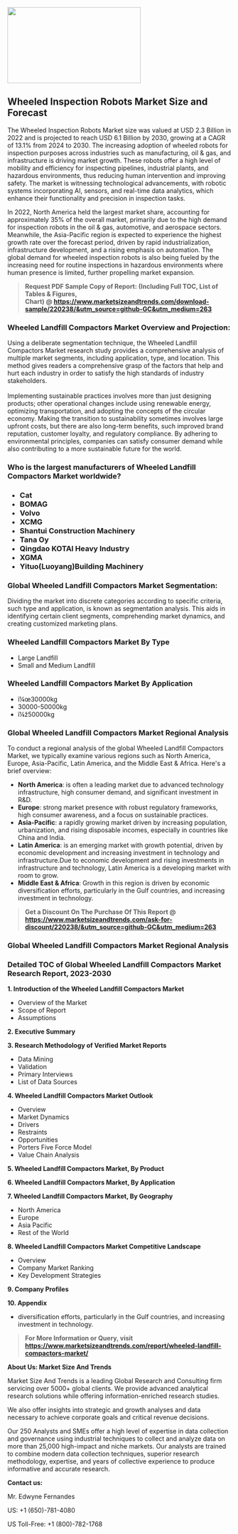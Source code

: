 <p><img class="alignnone size-medium wp-image-20088" src="https://ffe5etoiles.com/wp-content/uploads/2024/12/MST1-300x171.png" alt="" width="300" height="171" /></p><h2>Wheeled Inspection Robots Market Size and Forecast</h2><p>The Wheeled Inspection Robots Market size was valued at USD 2.3 Billion in 2022 and is projected to reach USD 6.1 Billion by 2030, growing at a CAGR of 13.1% from 2024 to 2030. The increasing adoption of wheeled robots for inspection purposes across industries such as manufacturing, oil & gas, and infrastructure is driving market growth. These robots offer a high level of mobility and efficiency for inspecting pipelines, industrial plants, and hazardous environments, thus reducing human intervention and improving safety. The market is witnessing technological advancements, with robotic systems incorporating AI, sensors, and real-time data analytics, which enhance their functionality and precision in inspection tasks.</p><p>In 2022, North America held the largest market share, accounting for approximately 35% of the overall market, primarily due to the high demand for inspection robots in the oil & gas, automotive, and aerospace sectors. Meanwhile, the Asia-Pacific region is expected to experience the highest growth rate over the forecast period, driven by rapid industrialization, infrastructure development, and a rising emphasis on automation. The global demand for wheeled inspection robots is also being fueled by the increasing need for routine inspections in hazardous environments where human presence is limited, further propelling market expansion.</p></p><blockquote id="" class=""><strong>Request PDF Sample Copy of Report: (Including Full TOC, List of Tables &amp; Figures, Chart)&nbsp;@&nbsp;<strong><a href="https://www.marketsizeandtrends.com/download-sample/220238/&utm_source=github-GC&utm_medium=263" target="_blank">https://www.marketsizeandtrends.com/download-sample/220238/&utm_source=github-GC&utm_medium=263</a></strong></strong></blockquote><h3 id="" class="">Wheeled Landfill Compactors Market&nbsp;Overview and Projection:</h3><p id="" class="">Using a deliberate segmentation technique, the Wheeled Landfill Compactors Market research study provides a comprehensive analysis of multiple market segments, including application, type, and location. This method gives readers a comprehensive grasp of the factors that help and hurt each industry in order to satisfy the high standards of industry stakeholders. <br /> <br />Implementing sustainable practices involves more than just designing products; other operational changes include using renewable energy, optimizing transportation, and adopting the concepts of the circular economy. Making the transition to sustainability sometimes involves large upfront costs, but there are also long-term benefits, such improved brand reputation, customer loyalty, and regulatory compliance. By adhering to environmental principles, companies can satisfy consumer demand while also contributing to a more sustainable future for the world.</p><h3 id="" class="">Who is the largest manufacturers of&nbsp;Wheeled Landfill Compactors Market worldwide?</h3><h3 class=""><p><ul><li>Cat </li><li> BOMAG </li><li> Volvo </li><li> XCMG </li><li> Shantui Construction Machinery </li><li> Tana Oy </li><li> Qingdao KOTAI Heavy Industry </li><li> XGMA </li><li> Yituo(Luoyang)Building Machinery</li></ul></p></h3><h3 id="" class="">Global&nbsp;Wheeled Landfill Compactors Market Segmentation:</h3><p id="" class="">Dividing the market into discrete categories according to specific criteria, such type and application, is known as segmentation analysis. This aids in identifying certain client segments, comprehending market dynamics, and creating customized marketing plans.</p><h3 id="" class="">Wheeled Landfill Compactors Market&nbsp;By Type</h3><p><p><ul><li>Large Landfill</li><li> Small and Medium Landfill</p></li></ul></p></p><h3 id="" class="">Wheeled Landfill Compactors Market&nbsp;By Application</h3><p class=""><p><ul><li>ï¼œ30000kg</li><li> 30000-50000kg</li><li> ï¼ž50000kg</li></ul></p></p><h3 id="" class="">Global Wheeled Landfill Compactors Market Regional Analysis</h3><p id="" class="">To conduct a regional analysis of the global Wheeled Landfill Compactors Market, we typically examine various regions such as North America, Europe, Asia-Pacific, Latin America, and the Middle East &amp; Africa. Here's a brief overview:</p><ul><li><strong>North America</strong>: is often a leading market due to advanced technology infrastructure, high consumer demand, and significant investment in R&amp;D.</li><li><strong>Europe</strong>: strong market presence with robust regulatory frameworks, high consumer awareness, and a focus on sustainable practices.</li><li><strong>Asia-Pacific</strong>: a rapidly growing market driven by increasing population, urbanization, and rising disposable incomes, especially in countries like China and India.</li><li><strong>Latin America</strong>: is an emerging market with growth potential, driven by economic development and increasing investment in technology and infrastructure.Due to economic development and rising investments in infrastructure and technology, Latin America is a developing market with room to grow.</li><li><strong>Middle East &amp; Africa</strong>: Growth in this region is driven by economic diversification efforts, particularly in the Gulf countries, and increasing investment in technology.</li></ul><blockquote id="" class=""><strong>Get a Discount On The Purchase Of This Report @ <strong><a href="https://www.marketsizeandtrends.com/ask-for-discount/220238/&utm_source=github-GC&utm_medium=263" target="_blank">https://www.marketsizeandtrends.com/ask-for-discount/220238/&utm_source=github-GC&utm_medium=263</a></strong></strong></blockquote><h3 id="" class="">Global Wheeled Landfill Compactors Market Regional Analysis</h3><h3 id="" class="">Detailed TOC of Global Wheeled Landfill Compactors Market Research Report, 2023-2030</h3><p id="" class=""><strong>1. Introduction of the Wheeled Landfill Compactors Market</strong></p><ul><li>Overview of the Market</li><li>Scope of Report</li><li>Assumptions</li></ul><p id="" class=""><strong>2. Executive Summary</strong></p><p id="" class=""><strong>3. Research Methodology of Verified Market Reports</strong></p><ul><li>Data Mining</li><li>Validation</li><li>Primary Interviews</li><li>List of Data Sources</li></ul><p id="" class=""><strong>4. Wheeled Landfill Compactors Market Outlook</strong></p><ul><li>Overview</li><li>Market Dynamics</li><li>Drivers</li><li>Restraints</li><li>Opportunities</li><li>Porters Five Force Model</li><li>Value Chain Analysis</li></ul><p id="" class=""><strong>5. Wheeled Landfill Compactors Market, By Product</strong></p><p id="" class=""><strong>6. Wheeled Landfill Compactors Market, By Application</strong></p><p id="" class=""><strong>7. Wheeled Landfill Compactors Market, By Geography</strong></p><ul><li>North America</li><li>Europe</li><li>Asia Pacific</li><li>Rest of the World</li></ul><p id="" class=""><strong>8. Wheeled Landfill Compactors Market Competitive Landscape</strong></p><ul><li>Overview</li><li>Company Market Ranking</li><li>Key Development Strategies</li></ul><p id="" class=""><strong>9. Company Profiles</strong></p><p id="" class=""><strong>10. Appendix</strong></p><ul><li>diversification efforts, particularly in the Gulf countries, and increasing investment in technology.</li></ul><blockquote id="" class=""><strong>For More Information or Query, visit <strong><strong><a href="https://www.marketsizeandtrends.com/report/wheeled-landfill-compactors-market/" target="_blank">https://www.marketsizeandtrends.com/report/wheeled-landfill-compactors-market/</a></strong></strong></strong></blockquote><p id="" class=""><strong>About Us: Market Size And Trends</strong></p><p id="" class="">Market Size And Trends is a leading Global Research and Consulting firm servicing over 5000+ global clients. We provide advanced analytical research solutions while offering information-enriched research studies.</p><p id="" class="">We also offer insights into strategic and growth analyses and data necessary to achieve corporate goals and critical revenue decisions.</p><p id="" class="">Our 250 Analysts and SMEs offer a high level of expertise in data collection and governance using industrial techniques to collect and analyze data on more than 25,000 high-impact and niche markets. Our analysts are trained to combine modern data collection techniques, superior research methodology, expertise, and years of collective experience to produce informative and accurate research.</p><p id="" class=""><strong>Contact us:</strong></p><p id="" class="">Mr. Edwyne Fernandes</p><p id="" class="">US: +1 (650)-781-4080</p><p id="" class="">US Toll-Free: +1 (800)-782-1768</p>
